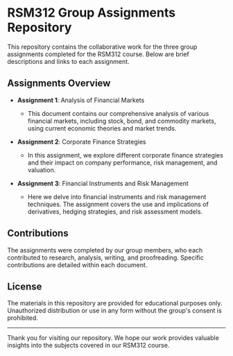 # RSM312 Group Assignments Repository

This repository contains the collaborative work for the three group assignments completed for the RSM312 course. Below are brief descriptions and links to each assignment.

## Assignments Overview

- **Assignment 1**: Analysis of Financial Markets
  - This document contains our comprehensive analysis of various financial markets, including stock, bond, and commodity markets, using current economic theories and market trends.

- **Assignment 2**: Corporate Finance Strategies
  - In this assignment, we explore different corporate finance strategies and their impact on company performance, risk management, and valuation.

- **Assignment 3**: Financial Instruments and Risk Management
  - Here we delve into financial instruments and risk management techniques. The assignment covers the use and implications of derivatives, hedging strategies, and risk assessment models.


## Contributions

The assignments were completed by our group members, who each contributed to research, analysis, writing, and proofreading. Specific contributions are detailed within each document.

## License

The materials in this repository are provided for educational purposes only. Unauthorized distribution or use in any form without the group's consent is prohibited.

---

Thank you for visiting our repository. We hope our work provides valuable insights into the subjects covered in our RSM312 course.
 
